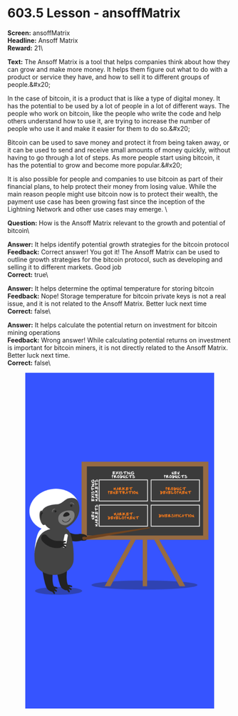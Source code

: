 # 603.5 Lesson - ansoffMatrix

**Screen:** ansoffMatrix\
**Headline:** Ansoff Matrix\
**Reward:** 21\

**Text:** The Ansoff Matrix is a tool that helps companies think about how they can grow and make more money. It helps them figure out what to do with a product or service they have, and how to sell it to different groups of people.&amp;#x20;

In the case of bitcoin, it is a product that is like a type of digital money. It has the potential to be used by a lot of people in a lot of different ways. The people who work on bitcoin, like the people who write the code and help others understand how to use it, are trying to increase the number of people who use it and make it easier for them to do so.&amp;#x20;

Bitcoin can be used to save money and protect it from being taken away, or it can be used to send and receive small amounts of money quickly, without having to go through a lot of steps. As more people start using bitcoin, it has the potential to grow and become more popular.&amp;#x20;

It is also possible for people and companies to use bitcoin as part of their financial plans, to help protect their money from losing value. While the main reason people might use bitcoin now is to protect their wealth, the payment use case has been growing fast since the inception of the Lightning Network and other use cases may emerge.
\

**Question:** How is the Ansoff Matrix relevant to the growth and potential of bitcoin\

**Answer:** It helps identify potential growth strategies for the bitcoin protocol\
**Feedback:** Correct answer! You got it! The Ansoff Matrix can be used to outline growth strategies for the bitcoin protocol, such as developing and selling it to different markets. Good job\
**Correct:** true\

**Answer:** It helps determine the optimal temperature for storing bitcoin\
**Feedback:** Nope! Storage temperature for bitcoin private keys is not a real issue, and it is not related to the Ansoff Matrix. Better luck next time\
**Correct:** false\

**Answer:** It helps calculate the potential return on investment for bitcoin mining operations\
**Feedback:** Wrong answer! While calculating potential returns on investment is important for bitcoin miners, it is not directly related to the Ansoff Matrix. Better luck next time.\
**Correct:** false\


<figure><img src="../.gitbook/assets/603-05.png" alt=""><figcaption></figcaption></figure>

